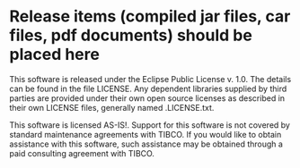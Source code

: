 Release items (compiled jar files, car files, pdf documents) should be placed here
================

This software is released under the Eclipse Public License v. 1.0. The details can be found in the file LICENSE. 
Any dependent libraries supplied by third parties are provided under their own open source licenses as described 
in their own LICENSE files, generally named .LICENSE.txt.

This software is licensed AS-IS!. Support for this software is not covered by standard maintenance agreements with TIBCO. 
If you would like to obtain assistance with this software, such assistance may be obtained through a paid consulting 
agreement with TIBCO.
